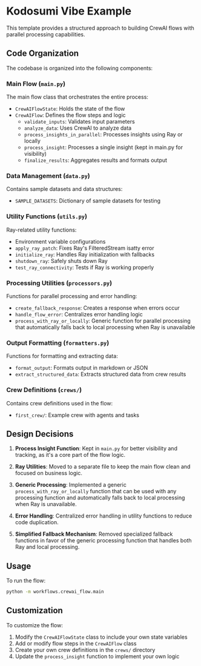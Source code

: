 # Kodosumi Vibe Example

This template provides a structured approach to building CrewAI flows with parallel processing capabilities.

## Code Organization

The codebase is organized into the following components:

### Main Flow (`main.py`)

The main flow class that orchestrates the entire process:
- `CrewAIFlowState`: Holds the state of the flow
- `CrewAIFlow`: Defines the flow steps and logic
  - `validate_inputs`: Validates input parameters
  - `analyze_data`: Uses CrewAI to analyze data
  - `process_insights_in_parallel`: Processes insights using Ray or locally
  - `process_insight`: Processes a single insight (kept in main.py for visibility)
  - `finalize_results`: Aggregates results and formats output

### Data Management (`data.py`)

Contains sample datasets and data structures:
- `SAMPLE_DATASETS`: Dictionary of sample datasets for testing

### Utility Functions (`utils.py`)

Ray-related utility functions:
- Environment variable configurations
- `apply_ray_patch`: Fixes Ray's FilteredStream isatty error
- `initialize_ray`: Handles Ray initialization with fallbacks
- `shutdown_ray`: Safely shuts down Ray
- `test_ray_connectivity`: Tests if Ray is working properly

### Processing Utilities (`processors.py`)

Functions for parallel processing and error handling:
- `create_fallback_response`: Creates a response when errors occur
- `handle_flow_error`: Centralizes error handling logic
- `process_with_ray_or_locally`: Generic function for parallel processing that automatically falls back to local processing when Ray is unavailable

### Output Formatting (`formatters.py`)

Functions for formatting and extracting data:
- `format_output`: Formats output in markdown or JSON
- `extract_structured_data`: Extracts structured data from crew results

### Crew Definitions (`crews/`)

Contains crew definitions used in the flow:
- `first_crew/`: Example crew with agents and tasks

## Design Decisions

1. **Process Insight Function**: Kept in `main.py` for better visibility and tracking, as it's a core part of the flow logic.

2. **Ray Utilities**: Moved to a separate file to keep the main flow clean and focused on business logic.

3. **Generic Processing**: Implemented a generic `process_with_ray_or_locally` function that can be used with any processing function and automatically falls back to local processing when Ray is unavailable.

4. **Error Handling**: Centralized error handling in utility functions to reduce code duplication.

5. **Simplified Fallback Mechanism**: Removed specialized fallback functions in favor of the generic processing function that handles both Ray and local processing.

## Usage

To run the flow:

```bash
python -m workflows.crewai_flow.main
```

## Customization

To customize the flow:

1. Modify the `CrewAIFlowState` class to include your own state variables
2. Add or modify flow steps in the `CrewAIFlow` class
3. Create your own crew definitions in the `crews/` directory
4. Update the `process_insight` function to implement your own logic 
